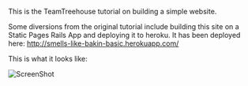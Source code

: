 This is the TeamTreehouse tutorial on building a simple  website.

Some diversions from the original tutorial include building this site on a Static Pages Rails App and deploying it to heroku.
It has been deployed here: http://smells-like-bakin-basic.herokuapp.com/

This is what it looks like:

![ScreenShot](https://raw.github.com/ahadshafiq/Smells-like-bakin-basic/master/public/screenshot.jpg)

